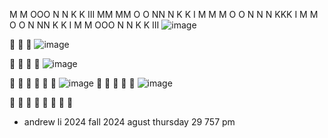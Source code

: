 M   M   OOO  N   N  K   K  III
MM MM  O   O NN  N  K  K    I 
M M M  O   O N N N  KKK     I 
M   M  O   O N  NN  K  K    I 
M   M   OOO  N   N  K   K  III
![image](https://github.com/user-attachments/assets/6d80b8df-ffd3-4be3-a84c-b4eceabf2a49)

:monkey:
:monkey:
:monkey:
![image](https://github.com/user-attachments/assets/1c266a1b-4a1e-4275-b621-381cc9cfc0a7)

:monkey:
:monkey:
:monkey:
:monkey:
![image](https://github.com/user-attachments/assets/c7bd5794-c642-495c-b8c9-4500495e9a67)

:monkey:
:monkey:
:monkey:
:monkey:
:monkey:
:monkey:
![image](https://github.com/user-attachments/assets/714eee71-c100-47af-acef-b673f5a04e7e)
:monkey:
:monkey:
:monkey:
:monkey:
:monkey:
![image](https://github.com/user-attachments/assets/6cd009df-55d3-40e9-a997-e9fae4016718)

:monkey:
:monkey:
:monkey:
:monkey:
:monkey:
:monkey:
:monkey:
:monkey:
- andrew li 2024 fall 2024 agust thursday 29 757 pm
